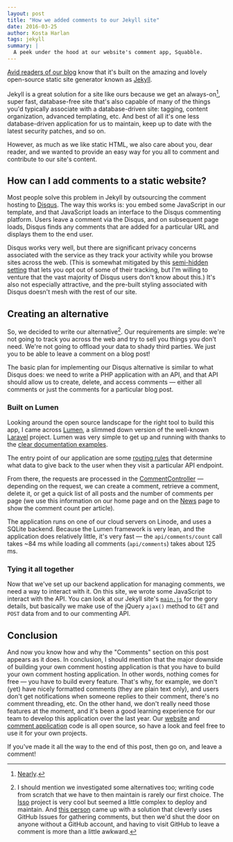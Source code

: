 ```yaml
---
layout: post
title: "How we added comments to our Jekyll site"
date: 2016-03-25
author: Kosta Harlan
tags: jekyll
summary: |
  A peek under the hood at our website's comment app, Squabble.
---
```

[Avid readers of our blog](/2015/04/01/building-our-site.html) know that it's built on the amazing and lovely open-source static site generator known as [Jekyll](http://jekyllrb.com/).

Jekyll is a great solution for a site like ours because we get an always-on[^1], super fast, database-free site that's also capable of many of the things you'd typically associate with a database-driven site: tagging, content organization, advanced templating, etc. And best of all it's one less database-driven application for us to maintain, keep up to date with the latest security patches, and so on.

However, as much as we like static HTML, we also care about you, dear reader, and we wanted to provide an easy way for you all to comment and contribute to our site's content.

## How can I add comments to a static website?

Most people solve this problem in Jekyll by outsourcing the comment hosting to [Disqus](https://disqus.com/). The way this works is: you embed some JavaScript in our template, and that JavaScript loads an interface to the Disqus commenting platform. Users leave a comment via the Disqus, and on subsequent page loads, Disqus finds any comments that are added for a particular URL and displays them to the end user.

Disqus works very well, but there are significant privacy concerns associated with the service as they track your activity while you browse sites across the web. (This is somewhat mitigated by this [semi-hidden setting](https://help.disqus.com/customer/portal/articles/1657951) that lets you opt out of some of their tracking, but I'm willing to venture that the vast majority of Disqus users don't know about this.) It's also not especially attractive, and the pre-built styling associated with Disqus doesn't mesh with the rest of our site.

## Creating an alternative

So, we decided to write our alternative[^2]. Our requirements are simple: we're not going to track you across the web and try to sell you things you don't need. We're not going to offload your data to shady third parties. We just you to be able to leave a comment on a blog post!

The basic plan for implementing our Disqus alternative is similar to what Disqus does: we need to write a PHP application with an API, and that API should allow us to create, delete, and access comments — either all comments or just the comments for a particular blog post.

### Built on Lumen

Looking around the open source landscape for the right tool to build this app, I came across [Lumen](https://lumen.laravel.com/), a slimmed down version of the well-known [Laravel](https://www.laravel.com) project. Lumen was very simple to get up and running with thanks to the [clear documentation examples](https://lumen.laravel.com/docs/5.2).

The entry point of our application are some [routing rules](https://github.com/savaslabs/squabble/blob/master/app/Http/routes.php) that determine what data to give back to the user when they visit a particular API endpoint.

From there, the requests are processed in the [CommentController](https://github.com/savaslabs/squabble/blob/master/app/Http/Controllers/CommentController.php) — depending on the request, we can create a comment, retrieve a comment, delete it, or get a quick list of all posts and the number of comments per page (we use this information on our home page and on the [News](/news) page to show the comment count per article).

The application runs on one of our cloud servers on Linode, and uses a SQLite backend. Because the Lumen framework is very lean, and the application does relatively little, it's very fast — the `api/comments/count` call takes ~84 ms while loading all comments (`api/comments`) takes about 125 ms.

### Tying it all together

Now that we've set up our backend application for managing comments, we need a way to interact with it. On this site, we wrote some JavaScript to interact with the API. You can look at our Jekyll site's [`main.js`](https://github.com/savaslabs/savaslabs.github.io/blob/master/assets/js/main.js) for the gory details, but basically we make use of the jQuery `ajax()` method to `GET` and `POST` data from and to our commenting API.

## Conclusion

And now you know how and why the "Comments" section on this post appears as it does. In conclusion, I should mention that the major downside of building your own comment hosting application is that you have to build your own comment hosting application. In other words, nothing comes for free — you have to build every feature. That's why, for example, we don't (yet) have nicely formatted comments (they are plain text only), and users don't get notifications when someone replies to their comment, there's no comment threading, etc. On the other hand, we don't really need those features at the moment, and it's been a good learning experience for our team to develop this application over the last year. Our [website](https://github.com/savaslabs/savaslabs.github.io) and [comment application](https://github.com/savaslabs/squabble) code is all open source, so have a look and feel free to use it for your own projects.

If you've made it all the way to the end of this post, then go on, and leave a comment!

[^1]: [Nearly](https://twitter.com/githubstatus/status/711965206029725697).
[^2]: I should mention we investigated some alternatives too; writing code from scratch that we have to then maintain is rarely our first choice. The [Isso](https://posativ.org/isso/) project is very cool but seemed a little complex to deploy and maintain. And [this person](http://ivanzuzak.info/2011/02/18/github-hosted-comments-for-github-hosted-blogs.html) came up with a solution that cleverly uses GitHub Issues for gathering comments, but then we'd shut the door on anyone without a GitHub account, and having to visit GitHub to leave a comment is more than a little awkward.
